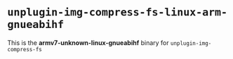# `unplugin-img-compress-fs-linux-arm-gnueabihf`

This is the **armv7-unknown-linux-gnueabihf** binary for `unplugin-img-compress-fs`
